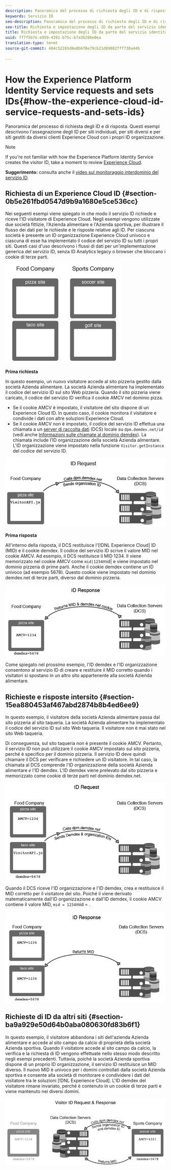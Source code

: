 ```yaml
---
description: Panoramica del processo di richiesta degli ID e di risposta. Questi esempi descrivono l'assegnazione degli ID per siti individuali, per siti diversi e per siti gestiti da diversi clienti Experience Cloud con i propri ID organizzazione.
keywords: Servizio ID
seo-description: Panoramica del processo di richiesta degli ID e di risposta. Questi esempi descrivono l'assegnazione degli ID per siti individuali, per siti diversi e per siti gestiti da diversi clienti Experience Cloud con i propri ID organizzazione.
seo-title: Richiesta e impostazione degli ID da parte del servizio identità della piattaforma Experience Platform
title: Richiesta e impostazione degli ID da parte del servizio identità della piattaforma Experience Platform
uuid: ff7f5b7e-e959-4391-b75c-b7a36286e0ea
translation-type: tm+mt
source-git-commit: 484c52265d8e0b6f0e79cb21d09082fff730a44b

---
```



# How the Experience Platform Identity Service requests and sets IDs{#how-the-experience-cloud-id-service-requests-and-sets-ids}

Panoramica del processo di richiesta degli ID e di risposta. Questi esempi descrivono l&#39;assegnazione degli ID per siti individuali, per siti diversi e per siti gestiti da diversi clienti Experience Cloud con i propri ID organizzazione.

>[!NOTE]
>
>If you&#39;re not familiar with how the Experience Platform Identity Service creates the visitor ID, take a moment to review [Experience Cloud](../introduction/cookies.md).

**Suggerimento:** consulta anche il [ video sul monitoraggio interdominio del servizio ID](https://helpx.adobe.com/marketing-cloud-core/kb/MCID/CrossDomain.html).

## Richiesta di un Experience Cloud ID {#section-0b5e261fbd0547d9b9a1680e5ce536cc}

Nei seguenti esempi viene spiegato in che modo il servizio ID richiede e riceve l&#39;ID visitatore di Experience Cloud. Negli esempi vengono utilizzate due società fittizie, l&#39;Azienda alimentare e l&#39;Azienda sportiva, per illustrare il flusso dei dati per le richieste e le risposte relative agli ID. Per ciascuna società è presente un ID organizzazione Experience Cloud univoco e ciascuna di esse ha implementato il codice del servizio ID su tutti i propri siti. Questi casi d&#39;uso descrivono i flussi di dati per un&#39;implementazione generica del servizio ID, senza ID Analytics legacy o browser che bloccano i cookie di terze parti.

![](assets/sample_sites.png)

**Prima richiesta**

In questo esempio, un nuovo visitatore accede al sito pizzeria gestito dalla società Azienda alimentare. La società Azienda alimentare ha implementato il codice del servizio ID sul sito Web pizzeria. Quando il sito pizzeria viene caricato, il codice del servizio ID verifica il cookie AMCV nel dominio pizza.

* Se il cookie AMCV è impostato, il visitatore del sito dispone di un Experience Cloud ID. In questo caso, il cookie monitora il visitatore e condivide i dati con altre soluzioni Experience Cloud.
* Se il cookie AMCV non è impostato, il codice del servizio ID effettua una chiamata a un [server di raccolta dati](https://marketing.adobe.com/resources/help/en_US/aam/?f=c_compcollect.html) (DCS) locale su `dpm.demdex.net/id` (vedi anche [Informazioni sulle chiamate al dominio demdex](https://marketing.adobe.com/resources/help/en_US/aam/demdex-calls.html)). La chiamata include l&#39;ID organizzazione della società Azienda alimentare. L&#39;ID organizzazione viene impostato nella funzione `Visitor.getInstance` del codice del servizio ID.

![](assets/request1.png)

**Prima risposta**

All&#39;interno della risposta, il DCS restituisce l&#39;[!DNL Experience Cloud] ID (MID) e il cookie demdex. Il codice del servizio ID scrive il valore MID nel cookie AMCV. Ad esempio, il DCS restituisce il MID 1234. Il viene memorizzato nel cookie AMCV come `mid|1234`mid| e viene impostato nel dominio pizzeria di prime parti. Anche il cookie demdex contiene un ID univoco (ad esempio 5678). Questo cookie viene impostato nel dominio demdex.net di terze parti, diverso dal dominio pizzeria.

![](assets/response1.png)

Come spiegato nel prossimo esempio, l&#39;ID demdex e l&#39;ID organizzazione consentono al servizio ID di creare e restituire il MID corretto quando i visitatori si spostano in un altro sito appartenente alla società Azienda alimentare.

## Richieste e risposte intersito {#section-15ea880453af467abd2874b8b4ed6ee9}

In questo esempio, il visitatore della società Azienda alimentare passa dal sito pizzeria al sito taqueria. La società Azienda alimentare ha implementato il codice del servizio ID sul sito Web taqueria. Il visitatore non è mai stato nel sito Web taqueria.

Di conseguenza, sul sito taqueria non è presente il cookie AMCV. Pertanto, il servizio ID non può utilizzare il cookie AMCV impostato sul sito pizzeria, perché è specifico per il dominio pizzeria. Il servizio ID deve quindi chiamare il DCS per verificare e richiedere un ID visitatore. In tal caso, la chiamata al DCS comprende l&#39;ID organizzazione della società Azienda alimentare *e* l&#39;ID demdex. L&#39;ID demdex viene prelevato dal sito pizzeria e memorizzato come cookie di terze parti nel dominio demdex.net.

![](assets/request2.png)

Quando il DCS riceve l&#39;ID organizzazione e l&#39;ID demdex, crea e restituisce il MID corretto per il visitatore del sito. Poiché il viene derivato matematicamente dall&#39;ID organizzazione e dall&#39;ID demdex, il cookie AMCV contiene il valore MID, `mid = 1234`mid = .

![](assets/response2.png)

## Richieste di ID da altri siti {#section-ba9a929e50d64b0aba080630fd83b6f1}

In questo esempio, il visitatore abbandona i siti dell&#39;azienda Azienda alimentare e accede al sito campo da calcio di proprietà della società Azienda sportiva. Quando il visitatore accede al sito campo da calcio, la verifica e la richiesta di ID vengono effettuate nello stesso modo descritto negli esempi precedenti. Tuttavia, poiché la società Azienda sportiva dispone di un proprio ID organizzazione, il servizio ID restituisce un MID diverso. Il nuovo MID è univoco per i domini controllati dalla società Azienda sportiva e consente alla società di monitorare e condividere i dati del visitatore tra le soluzioni [!DNL Experience Cloud]. L&#39;ID demdex del visitatore rimane invariato, perché è contenuto in un cookie di terze parti e viene mantenuto nei diversi domini.

![](assets/req_resp.png)

